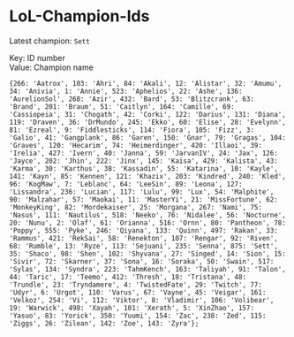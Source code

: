 # LoL-Champion-Ids

Latest champion: `Sett`

Key: ID number  
Value: Champion name

`{266: 'Aatrox', 103: 'Ahri', 84: 'Akali', 12: 'Alistar', 32: 'Amumu', 34: 'Anivia', 1: 'Annie', 523: 'Aphelios', 22: 'Ashe', 136: 'AurelionSol', 268: 'Azir', 432: 'Bard', 53: 'Blitzcrank', 63: 'Brand', 201: 'Braum', 51: 'Caitlyn', 164: 'Camille', 69: 'Cassiopeia', 31: 'Chogath', 42: 'Corki', 122: 'Darius', 131: 'Diana', 119: 'Draven', 36: 'DrMundo', 245: 'Ekko', 60: 'Elise', 28: 'Evelynn', 81: 'Ezreal', 9: 'Fiddlesticks', 114: 'Fiora', 105: 'Fizz', 3: 'Galio', 41: 'Gangplank', 86: 'Garen', 150: 'Gnar', 79: 'Gragas', 104: 'Graves', 120: 'Hecarim', 74: 'Heimerdinger', 420: 'Illaoi', 39: 'Irelia', 427: 'Ivern', 40: 'Janna', 59: 'JarvanIV', 24: 'Jax', 126: 'Jayce', 202: 'Jhin', 222: 'Jinx', 145: 'Kaisa', 429: 'Kalista', 43: 'Karma', 30: 'Karthus', 38: 'Kassadin', 55: 'Katarina', 10: 'Kayle', 141: 'Kayn', 85: 'Kennen', 121: 'Khazix', 203: 'Kindred', 240: 'Kled', 96: 'KogMaw', 7: 'Leblanc', 64: 'LeeSin', 89: 'Leona', 127: 'Lissandra', 236: 'Lucian', 117: 'Lulu', 99: 'Lux', 54: 'Malphite', 90: 'Malzahar', 57: 'Maokai', 11: 'MasterYi', 21: 'MissFortune', 62: 'MonkeyKing', 82: 'Mordekaiser', 25: 'Morgana', 267: 'Nami', 75: 'Nasus', 111: 'Nautilus', 518: 'Neeko', 76: 'Nidalee', 56: 'Nocturne', 20: 'Nunu', 2: 'Olaf', 61: 'Orianna', 516: 'Ornn', 80: 'Pantheon', 78: 'Poppy', 555: 'Pyke', 246: 'Qiyana', 133: 'Quinn', 497: 'Rakan', 33: 'Rammus', 421: 'RekSai', 58: 'Renekton', 107: 'Rengar', 92: 'Riven', 68: 'Rumble', 13: 'Ryze', 113: 'Sejuani', 235: 'Senna', 875: 'Sett', 35: 'Shaco', 98: 'Shen', 102: 'Shyvana', 27: 'Singed', 14: 'Sion', 15: 'Sivir', 72: 'Skarner', 37: 'Sona', 16: 'Soraka', 50: 'Swain', 517: 'Sylas', 134: 'Syndra', 223: 'TahmKench', 163: 'Taliyah', 91: 'Talon', 44: 'Taric', 17: 'Teemo', 412: 'Thresh', 18: 'Tristana', 48: 'Trundle', 23: 'Tryndamere', 4: 'TwistedFate', 29: 'Twitch', 77: 'Udyr', 6: 'Urgot', 110: 'Varus', 67: 'Vayne', 45: 'Veigar', 161: 'Velkoz', 254: 'Vi', 112: 'Viktor', 8: 'Vladimir', 106: 'Volibear', 19: 'Warwick', 498: 'Xayah', 101: 'Xerath', 5: 'XinZhao', 157: 'Yasuo', 83: 'Yorick', 350: 'Yuumi', 154: 'Zac', 238: 'Zed', 115: 'Ziggs', 26: 'Zilean', 142: 'Zoe', 143: 'Zyra'};`
